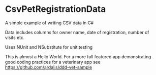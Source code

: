 # CsvPetRegistrationData
A simple example of writing CSV data in C#

Data includes columns for owner name, date of registration, number of visits etc.

Uses NUnit and NSubstitute for unit testing

This is almost a Hello World.
For a more full featured app demonstrating good coding practices for a veterinary app see https://github.com/ardalis/ddd-vet-sample 
